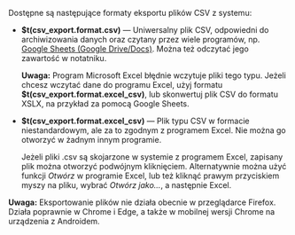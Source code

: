 Dostępne są następujące formaty eksportu plików CSV z systemu:

- **$t(csv_export.format.csv)** —
  Uniwersalny plik CSV, odpowiedni do archiwizowania danych oraz czytany przez wiele programów,
  np. [Google Sheets (Google Drive/Docs)](https://drive.google.com/). Można też odczytać jego zawartość w notatniku.

  **Uwaga:** Program Microsoft Excel błędnie wczytuje pliki tego typu. Jeżeli chcesz wczytać dane do
  programu Excel, użyj formatu **$t(csv_export.format.excel_csv)**, lub skonwertuj plik CSV do
  formatu XSLX, na przykład za pomocą Google Sheets.

- **$t(csv_export.format.excel_csv)** —
  Plik typu CSV w formacie niestandardowym, ale za to zgodnym z programem Excel.
  Nie można go otworzyć w żadnym innym programie.

  Jeżeli pliki .csv są skojarzone w systemie z programem Excel, zapisany plik można otworzyć podwójnym kliknięciem.
  Alternatywnie można użyć funkcji _Otwórz_ w programie Excel, lub też kliknąć prawym przyciskiem
  myszy na pliku, wybrać _Otwórz jako…_, a następnie Excel.

**Uwaga:** Eksportowanie plików nie działa obecnie w przeglądarce Firefox. Działa poprawnie w Chrome
i Edge, a także w mobilnej wersji Chrome na urządzenia z Androidem.
